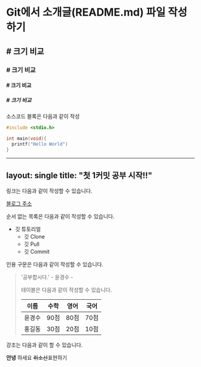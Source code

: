 # Git에서 소개글(README.md) 파일 작성하기


## # 크기 비교
### # 크기 비교
#### # 크기 비교
##### # 크기 비교


소스코드 블록은 다음과 같이 작성
```c
#include <stdio.h>

int main(void){
  printf("Hello World")
}
```

---
layout: single
title:  "첫 1커밋 공부 시작!!"
---

링크는 다음과 같이 작성할 수 있습니다.

[블로그 주소](https://gyeongsu.tistory.com/)


순서 없는 목록은 다음과 같이 작성할 수 있습니다.
* 깃 튜토리얼
  * 깃 Clone
  * 깃 Pull
  * 깃 Commit

인용 구문은 다음과 같이 작성할 수 있습니다.
> '공부합시다.' - 윤경수 -
>
> 테이블은 다음과 같이 작성할 수 있습니다.
>
> 이름|수학|영어|국어
> ---|---|---|---|
> 윤경수|90점|80점|70점
> 홍길동|30점|20점|10점

강조는 다음과 같이 할 수 있습니다.

**안녕** 하세요 ~~취소선~~표현하기
